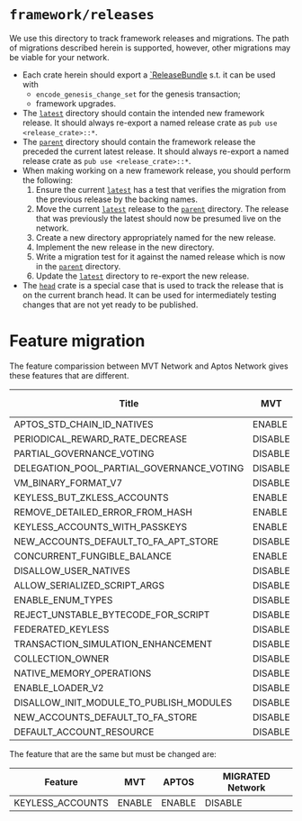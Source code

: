 # `framework/releases`
We use this directory to track framework releases and migrations. The path of migrations described herein is supported, however, other migrations may be viable for your network. 

- Each crate herein should export a [`ReleaseBundle](https://github.com/movementlabsxyz/aptos-core/blob/ac9de113a4afec6a26fe587bb92c982532f09d3a/aptos-move/framework/src/release_bundle.rs#L16) s.t. it can be used with 
    - `encode_genesis_change_set` for the genesis transaction;
    - framework upgrades.
- The [`latest`](./latest/) directory should contain the intended new framework release. It should always re-export a named release crate as `pub use <release_crate>::*`.
- The [`parent`](./parent/) directory should contain the framework release the preceded the current latest release. It should always re-export a named release crate as `pub use <release_crate>::*`.
- When making working on a new framework release, you should perform the following:
    1. Ensure the current [`latest`](./latest/) has a test that verifies the migration from the previous release by the backing names.
    2. Move the current [`latest`](./latest/) release to the [`parent`](./parent/) directory. The release that was previously the latest should now be presumed live on the network.
    3. Create a new directory appropriately named for the new release.
    4. Implement the new release in the new directory.
    5. Write a migration test for it against the named release which is now in the [`parent`](./parent/) directory.
    6. Update the [`latest`](./latest/) directory to re-export the new release.
- The [`head`](./head/) crate is a special case that is used to track the release that is on the current branch head. It can be used for intermediately testing changes that are not yet ready to be published.

# Feature migration

The feature comparission between MVT Network and Aptos Network gives these features that are different.

| Title                                      | MVT     | APTOS   | MIGRATED Network |
|--------------------------------------------|---------|---------|------------------|
| APTOS_STD_CHAIN_ID_NATIVES                 | ENABLE  | DISABLE |                  |
| PERIODICAL_REWARD_RATE_DECREASE            | DISABLE | ENABLE  |                  |
| PARTIAL_GOVERNANCE_VOTING                  | DISABLE | ENABLE  |                  |
| DELEGATION_POOL_PARTIAL_GOVERNANCE_VOTING  | DISABLE | ENABLE  |                  |
| VM_BINARY_FORMAT_V7                        | DISABLE | ENABLE  | DISABLE          |
| KEYLESS_BUT_ZKLESS_ACCOUNTS                | ENABLE  | DISABLE |                  |
| REMOVE_DETAILED_ERROR_FROM_HASH            | ENABLE  | DISABLE | DISABLE          |
| KEYLESS_ACCOUNTS_WITH_PASSKEYS             | ENABLE  | DISABLE | DISABLE          |
| NEW_ACCOUNTS_DEFAULT_TO_FA_APT_STORE       | DISABLE | ENABLE  |                  |
| CONCURRENT_FUNGIBLE_BALANCE                | ENABLE  | DISABLE |                  |
| DISALLOW_USER_NATIVES                      | DISABLE | ENABLE  |                  |
| ALLOW_SERIALIZED_SCRIPT_ARGS               | DISABLE | ENABLE  |                  |
| ENABLE_ENUM_TYPES                          | DISABLE | ENABLE  |                  |
| REJECT_UNSTABLE_BYTECODE_FOR_SCRIPT        | DISABLE | ENABLE  |                  |
| FEDERATED_KEYLESS                          | DISABLE | ENABLE  |                  |
| TRANSACTION_SIMULATION_ENHANCEMENT         | DISABLE | ENABLE  |                  |
| COLLECTION_OWNER                           | DISABLE | ENABLE  |                  |
| NATIVE_MEMORY_OPERATIONS                   | DISABLE | ENABLE  |                  |
| ENABLE_LOADER_V2                           | DISABLE | ENABLE  |                  |
| DISALLOW_INIT_MODULE_TO_PUBLISH_MODULES    | DISABLE | ENABLE  |                  |
| NEW_ACCOUNTS_DEFAULT_TO_FA_STORE           | DISABLE | ENABLE  |                  |
| DEFAULT_ACCOUNT_RESOURCE                   | DISABLE | ENABLE  |                  |


The feature that are the same but must be changed are:

| Feature              | MVT    | APTOS  | MIGRATED Network |
|----------------------|--------|--------|------------------|
| KEYLESS_ACCOUNTS     | ENABLE | ENABLE | DISABLE          |

